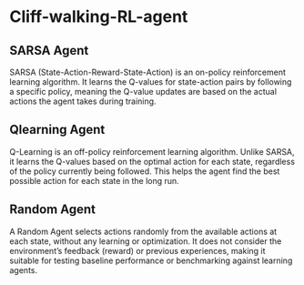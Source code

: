 ﻿# Cliff-walking-RL-agent

## SARSA Agent


SARSA (State-Action-Reward-State-Action) is an on-policy reinforcement learning algorithm. It learns the Q-values for state-action pairs by following a specific policy, meaning the Q-value updates are based on the actual actions the agent takes during training.

## Qlearning Agent


Q-Learning is an off-policy reinforcement learning algorithm. Unlike SARSA, it learns the Q-values based on the optimal action for each state, regardless of the policy currently being followed. This helps the agent find the best possible action for each state in the long run.

## Random Agent


A Random Agent selects actions randomly from the available actions at each state, without any learning or optimization. It does not consider the environment’s feedback (reward) or previous experiences, making it suitable for testing baseline performance or benchmarking against learning agents.
